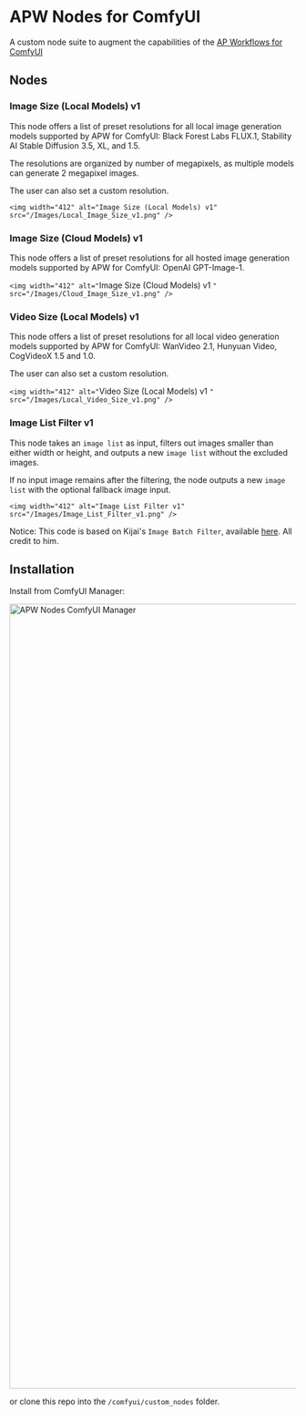 # APW Nodes for ComfyUI

A custom node suite to augment the capabilities of the [AP Workflows for ComfyUI](https://perilli.com/ai/comfyui/)

## Nodes

### Image Size (Local Models) v1

This node offers a list of preset resolutions for all local image generation models supported by APW for ComfyUI: Black Forest Labs FLUX.1, Stability AI Stable Diffusion 3.5, XL, and 1.5.

The resolutions are organized by number of megapixels, as multiple models can generate 2 megapixel images.

The user can also set a custom resolution.

`<img width="412" alt="Image Size (Local Models) v1" src="/Images/Local_Image_Size_v1.png" />`

### Image Size (Cloud Models) v1

This node offers a list of preset resolutions for all hosted image generation models supported by APW for ComfyUI: OpenAI GPT-Image-1.

`<img width="412" alt="`Image Size (Cloud Models) v1 `" src="/Images/Cloud_Image_Size_v1.png" />`

### Video Size (Local Models) v1

This node offers a list of preset resolutions for all local video generation models supported by APW for ComfyUI: WanVideo 2.1, Hunyuan Video, CogVideoX 1.5 and 1.0.

The user can also set a custom resolution.

`<img width="412" alt="`Video Size (Local Models) v1 `" src="/Images/Local_Video_Size_v1.png" />`

### Image List Filter v1

This node takes an `image list` as input, filters out images smaller than either width or height, and outputs a new `image list` without the excluded images.

If no input image remains after the filtering, the node outputs a new `image list` with the optional fallback image input.

`<img width="412" alt="Image List Filter v1" src="/Images/Image_List_Filter_v1.png" />`

Notice: This code is based on Kijai's `Image Batch Filter`, available [here](https://github.com/kijai/ComfyUI-KJNodes/). All credit to him.

## Installation

Install from ComfyUI Manager:

<img width="1378" alt="APW Nodes ComfyUI Manager" src="https://github.com/user-attachments/assets/0893fccf-3a5e-4726-a6e6-0e32c60d28b8" />

or clone this repo into the `/comfyui/custom_nodes` folder.
